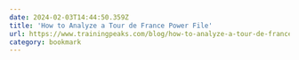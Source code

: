 ```yaml
---
date: 2024-02-03T14:44:50.359Z
title: 'How to Analyze a Tour de France Power File'
url: https://www.trainingpeaks.com/blog/how-to-analyze-a-tour-de-france-power-file/
category: bookmark
---
```

